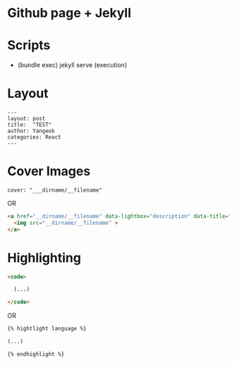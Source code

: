 Github page + Jekyll
====

# Scripts
* (bundle exec) jekyll serve (execution) 

# Layout
```jekyll
---
layout: post
title:  "TEST"
author: Yangeok
categories: React
---
```

# Cover Images
```cover: "___dirname/__filename"```

OR

```html
<a href="__dirname/__filename" data-lightbox="description" data-title="description">
  <img src="__dirname/__filename" >
</a>
```

# Highlighting
```html
<code> 

  (...)

</code>
```

OR

```html
{% hightlight language %}

(...)

{% endhighlight %}
```